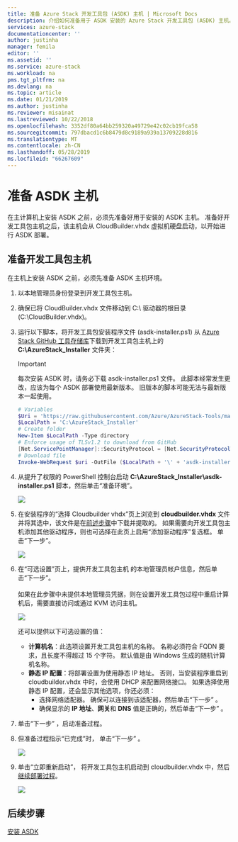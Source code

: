 ```yaml
---
title: 准备 Azure Stack 开发工具包 (ASDK) 主机 | Microsoft Docs
description: 介绍如何准备用于 ASDK 安装的 Azure Stack 开发工具包 (ASDK) 主机。
services: azure-stack
documentationcenter: ''
author: justinha
manager: femila
editor: ''
ms.assetid: ''
ms.service: azure-stack
ms.workload: na
pms.tgt_pltfrm: na
ms.devlang: na
ms.topic: article
ms.date: 01/21/2019
ms.author: justinha
ms.reviewer: misainat
ms.lastreviewed: 10/22/2018
ms.openlocfilehash: 3352df80a64bb259320a49729e42c02cb19fca58
ms.sourcegitcommit: 797dbacd1c6b8479d8c9189a939a13709228d816
ms.translationtype: MT
ms.contentlocale: zh-CN
ms.lasthandoff: 05/28/2019
ms.locfileid: "66267609"
---
```

# <a name="prepare-the-asdk-host-computer"></a>准备 ASDK 主机
在主计算机上安装 ASDK 之前，必须先准备好用于安装的 ASDK 主机。 准备好开发工具包主机之后，该主机会从 CloudBuilder.vhdx 虚拟机硬盘启动，以开始进行 ASDK 部署。

## <a name="prepare-the-development-kit-host-computer"></a>准备开发工具包主机
在主机上安装 ASDK 之前，必须先准备 ASDK 主机环境。
1. 以本地管理员身份登录到开发工具包主机。
2. 确保已将 CloudBuilder.vhdx 文件移动到 C:\ 驱动器的根目录 (C:\CloudBuilder.vhdx)。
3. 运行以下脚本，将开发工具包安装程序文件 (asdk-installer.ps1) 从 [Azure Stack GitHub 工具存储库](https://github.com/Azure/AzureStack-Tools)下载到开发工具包主机上的 **C:\AzureStack_Installer** 文件夹：

   > [!IMPORTANT]
   > 每次安装 ASDK 时，请务必下载 asdk-installer.ps1 文件。 此脚本经常发生更改，应该为每个 ASDK 部署使用最新版本。 旧版本的脚本可能无法与最新版本一起使用。

   ```powershell
   # Variables
   $Uri = 'https://raw.githubusercontent.com/Azure/AzureStack-Tools/master/Deployment/asdk-installer.ps1'
   $LocalPath = 'C:\AzureStack_Installer'
   # Create folder
   New-Item $LocalPath -Type directory
   # Enforce usage of TLSv1.2 to download from GitHub
   [Net.ServicePointManager]::SecurityProtocol = [Net.SecurityProtocolType]::Tls12
   # Download file
   Invoke-WebRequest $uri -OutFile ($LocalPath + '\' + 'asdk-installer.ps1')
   ```

4. 从提升了权限的 PowerShell 控制台启动 **C:\AzureStack_Installer\asdk-installer.ps1** 脚本，然后单击“准备环境”。 

    ![](media/asdk-prepare-host/1.PNG) 

5. 在安装程序的“选择 Cloudbuilder vhdx”页上浏览到 **cloudbuilder.vhdx** 文件并将其选中，该文件是在[前述步骤](asdk-download.md)中下载并提取的。  如果需要向开发工具包主机添加其他驱动程序，则也可选择在此页上启用“添加驱动程序”复选框。  单击“下一步”。   

    ![](media/asdk-prepare-host/2.PNG)

6. 在“可选设置”页上，提供开发工具包主机 的本地管理员帐户信息，然后单击“下一步”。  <br><br>如果在此步骤中未提供本地管理员凭据，则在设置开发工具包过程中重启计算机后，需要直接访问或通过 KVM 访问主机。

   ![](media/asdk-prepare-host/3.PNG)

    还可以提供以下可选设置的值：
    - **计算机名**：此选项设置开发工具包主机的名称。 名称必须符合 FQDN 要求，且长度不得超过 15 个字符。 默认值是由 Windows 生成的随机计算机名称。
    - **静态 IP 配置**：将部署设置为使用静态 IP 地址。 否则，当安装程序重启到 cloudbuilder.vhdx 中时，会使用 DHCP 来配置网络接口。 如果选择使用静态 IP 配置，还会显示其他选项，你还必须：
      - 选择网络适配器。 确保可以连接到该适配器，然后单击“下一步”  。
      - 确保显示的 **IP 地址**、**网关**和 **DNS** 值是正确的，然后单击“下一步”  。
13. 单击“下一步”  ，启动准备过程。
14. 但准备过程指示“已完成”时，  单击“下一步”  。

    ![](media/asdk-prepare-host/4.PNG)

15. 单击“立即重新启动”，  将开发工具包主机启动到 cloudbuilder.vhdx 中，然后[继续部署过程](asdk-install.md)。

    ![](media/asdk-prepare-host/5.PNG)


## <a name="next-steps"></a>后续步骤
[安装 ASDK](asdk-install.md)
